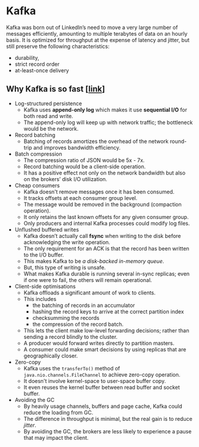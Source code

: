 # Kafka
Kafka was born out of LinkedIn’s need to move a very large number of messages efficiently, amounting 
to multiple terabytes of data on an hourly basis. It is optimized for throughput at the 
expense of latency and jitter, but still preserve the following characteristics:

* durability, 
* strict record order
* at-least-once delivery

## Why Kafka is so fast [[link](https://medium.com/swlh/why-kafka-is-so-fast-bde0d987cd03)]

* Log-structured persistence
    * Kafka uses **append-only log** which makes it use **sequential I/O** for both read and write.
    * The append-only log will keep up with network traffic; the bottleneck would be the network.
* Record batching
    * Batching of records amortizes the overhead of the network round-trip and improves bandwidth efficiency.
* Batch compression
    * The compression ratio of JSON would be 5x - 7x.
    * Record batching would be a client-side operation.
    * It has a positive effect not only on the network bandwidth but also on the brokers’ disk I/O utilization.
* Cheap consumers
    * Kafka doesn't remove messages once it has been consumed.
    * It tracks offsets at each consumer group level.
    * The message would be removed in the background (compaction operation).
    * It only retains the last known offsets for any given consumer group.
    * Only producers and internal Kafka processes could modify log files.
* Unflushed buffered writes
    * Kafka doesn’t actually call **fsync** when writing to the disk before acknowledging the write operation.
    * The only requirement for an ACK is that the record has been written to the I/O buffer.
    * This makes Kafka to be _a disk-backed in-memory queue_.
    * But, this type of writing is unsafe.
    * What makes Kafka durable is running several in-sync replicas; even if one were to fail, the others will remain operational.
* Client-side optimisations
    * Kafka offloads a significant amount of work to clients.
    * This includes
        * the batching of records in an accumulator
        * hashing the record keys to arrive at the correct partition index
        * checksumming the records
        * the compression of the record batch.
    * This lets the client make low-level forwarding decisions; rather than sending a record blindly to the cluster.
    * A producer would forward writes directly to partition masters.
    * A consumer could make smart decisions by using replicas that are geographically closer.
* Zero-copy
    * Kafka uses the `transferTo()` method of `java.nio.channels.FileChannel` to achieve zero-copy operation.
    * It doesn't involve kernel-space to user-space buffer copy. 
    * It even reuses the kernel buffer between read buffer and socket buffer.
* Avoiding the GC
    * By heavily usage channels, buffers and page cache, Kafka could reduce the loading from GC.
    * The difference in throughput is minimal, but the real gain is to reduce _jitter_.
    * By avoiding the GC, the brokers are less likely to experience a pause that may impact the client.



